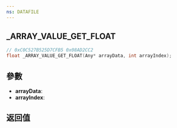 ```yaml
---
ns: DATAFILE
---
```

## _ARRAY_VALUE_GET_FLOAT

```c
// 0xC0C527B525D7CFB5 0x08AD2CC2
float _ARRAY_VALUE_GET_FLOAT(Any* arrayData, int arrayIndex);
```


## 參數
* **arrayData**: 
* **arrayIndex**: 

## 返回值
